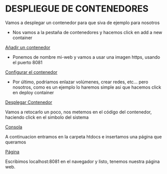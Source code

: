 # DESPLIEGUE DE CONTENEDORES

Vamos a desplegar un contenedor para que siva de ejemplo para nosotros

- Nos vamos a la pestaña de contenedores y hacemos click en add a new container

[Añadir un contenedor](https://i.imgur.com/qSVxkkk.png)

- Ponemos de nombre mi-web y vamos a usar una imagen https, usando el puerto 8081

[Configurar el contenedor](https://i.imgur.com/o8Bk8Rx.png)

- Por último, podriamos enlazar volúmenes, crear redes, etc... pero nosotros, como es un ejemplo lo haremos simple asi que hacemos click en deploy container

[Desplegar Contenedor](https://i.imgur.com/Y2zJSMV.png)


Vamos a retocarlo un poco, nos metemos en el código del contenedor, haciendo click en el simbolo del sistema

[Consola](https://i.imgur.com/TMzqJ7w.png)

A continuacion entramos en la carpeta htdocs e insertamos una página que queramos

[Página](https://i.imgur.com/oxF4f42.png)

Escribimos localhost:8081 en el navegador y listo, tenemos nuestra página web.
